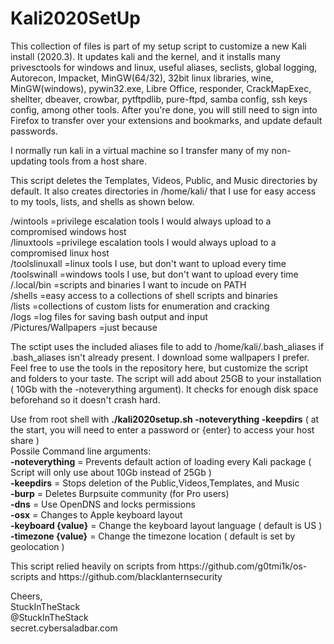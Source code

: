 <h1> Kali2020SetUp </h1>

<p>This collection of files is part of my setup script to customize a new Kali install (2020.3). It updates kali and the kernel, and it installs many privesctools for windows and linux, useful aliases, seclists, global logging, Autorecon, Impacket, MinGW(64/32), 32bit linux libraries, wine, MinGW(windows), pywin32.exe, Libre Office, responder, CrackMapExec, shellter, dbeaver, crowbar, pytftpdlib, pure-ftpd, samba config, ssh keys config, among other tools.  After you're done, you will still need to sign into Firefox to transfer over your extensions and bookmarks, and update default passwords.</p>
<p></p>
<p>I normally run kali in a virtual machine so I transfer many of my non-updating tools from a host share.  </p>
<p></p>
<p>This script deletes the Templates, Videos, Public, and Music directories by default.  It also creates directories in /home/kali/ that I use for easy access to my tools, lists, and shells as shown below.</p>
<p></p>
   /wintools      =privilege escalation tools I would always upload to a compromised windows host  <br>
   /linuxtools    =privilege escalation tools I would always upload to a compromised linux host  <br>
   /toolslinuxall =linux tools I use, but don't want to upload every time  <br>
   /toolswinall   =windows tools I use, but don't want to upload every time  <br>
   /.local/bin    =scripts and binaries I want to incude on PATH  <br>
   /shells        =easy access to a collections of shell scripts and binaries  <br>
   /lists         =collections of custom lists for enumeration and cracking  <br>
   /logs          =log files for saving bash output and input  <br>
   /Pictures/Wallpapers =just because  <br>
<p></p>
<p>The sctipt uses the included aliases file to add to /home/kali/.bash_aliases if .bash_aliases isn't already present. 
I download some wallpapers I prefer.  Feel free to use the tools in the repository here, but customize the script and folders to your taste.  
The script will add about 25GB to your installation ( 10Gb with the -noteverything argument). It checks for enough disk space beforehand so it doesn't crash hard.</p>
<p></p>
<p>Use from root shell with  <strong>./kali2020setup.sh -noteverything -keepdirs</strong>  ( at the start, you will need to enter a password or {enter} to access your host share )<br>
  Possile Command line arguments:  <br>
    <strong>-noteverything</strong> = Prevents default action of loading every Kali package ( Script will only use about 10Gb instead of 25Gb )<br>
    <strong>-keepdirs</strong> = Stops deletion of the Public,Videos,Templates, and Music  <br>
    <strong>-burp</strong>     = Deletes Burpsuite community (for Pro users)  <br>
    <strong>-dns</strong>      = Use OpenDNS and locks permissions  <br>
    <strong>-osx</strong>      = Changes to Apple keyboard layout  <br>
    <strong>-keyboard {value}</strong> = Change the keyboard layout language  ( default is US )  <br>
    <strong>-timezone {value}</strong> = Change the timezone location ( default is set by geolocation )  <br>
<p></p>
<p></p>
<p>This script relied heavily on scripts from  https://github.com/g0tmi1k/os-scripts and https://github.com/blacklanternsecurity</p>
<p></p>
Cheers,  <br>
StuckInTheStack  <br>
@StuckInTheStack  <br>
secret.cybersaladbar.com
